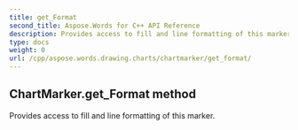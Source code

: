```yaml
---
title: get_Format
second_title: Aspose.Words for C++ API Reference
description: Provides access to fill and line formatting of this marker. 
type: docs
weight: 0
url: /cpp/aspose.words.drawing.charts/chartmarker/get_format/
---
```

## ChartMarker.get_Format method


Provides access to fill and line formatting of this marker.

